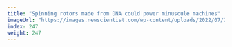 ```yaml
---
title: "Spinning rotors made from DNA could power minuscule machines"
imageUrl: "https://images.newscientist.com/wp-content/uploads/2022/07/20153513/SEI_115577658.jpg?width=600"
index: 247
weight: 247
---
```

